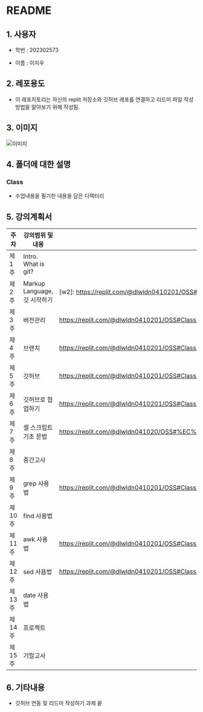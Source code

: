 # README

## 1. 사용자 
+ 학번 : 202302573 

+ 이름 : 이지우

## 2. 레포용도
- 이 레포지토리는 자신의 replit 저장소와 깃허브 레포를 연결하고 리드미 파일 작성방법을 알아보기 위해 작성됨.

## 3. 이미지 
![이미지](https://image.newsis.com/2023/07/12/NISI20230712_0001313626_web.jpg?rnd=20230712163021)

## 4. 폴더에 대한 설명 
### Class
+ 수업내용을 필기한 내용을 담은 디렉터리

## 5. 강의계획서

| 주차  |강의범위 및 내용              | 필기 파일  |
|----- |--------------------------|---------|
|제 1주 |Intro. What is git?       ||
|제 2주 |	Markup Language, 깃 시작하기|[w2]: https://replit.com/@dlwldn0410201/OSS#Class/w2.txt|
|제 3주 |버전관리                     |https://replit.com/@dlwldn0410201/OSS#Class/w3.txt|
|제 4주 |브랜치                       |https://replit.com/@dlwldn0410201/OSS#Class/w4.txt|
|제 5주 |깃허브                       |https://replit.com/@dlwldn0410201/OSS#Class/w5.txt|
|제 6주 |깃허브로 협업하기               |https://replit.com/@dlwldn0410201/OSS#Class/w6.txt|
|제 7주 |셸 스크립트 기초 문법            |https://replit.com/@dlwldn041020/OSS#%EC%88%98%EC%97%85%ED%95%84%EA%B8%B0/w7.txt|
|제 8주 |중간고사                      |
|제 9주 |grep 사용법                   |https://replit.com/@dlwldn0410201/OSS#Class/w9.txt|
|제 10주|find 사용법                   |
|제 11주|awk 사용법                    |https://replit.com/@dlwldn0410201/OSS#Class/w11.txt|
|제 12주|sed 사욥법                    |https://replit.com/@dlwldn0410201/OSS#Class/w12.txt|
|제 13주|date 사용법                   |
|제 14주|프로젝트                       |
|제 15주|기말고사                       |

## 6. 기타내용 
+ 깃허브 연동 및 리드미 작성하기 과제 끝